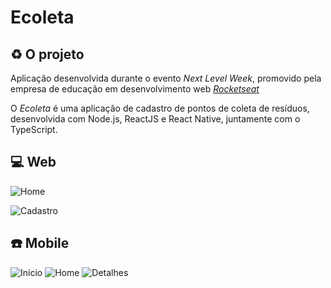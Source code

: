 # Ecoleta

## :recycle: O projeto

Aplicação desenvolvida durante o evento _Next Level Week_, promovido pela empresa de educação em desenvolvimento web _[Rocketseat](https://rocketseat.com.br/)_

O _Ecoleta_ é uma aplicação de cadastro de pontos de coleta de resíduos, desenvolvida com Node.js, ReactJS e React Native, juntamente com o TypeScript.

## :computer: Web

![Home](ecoleta-images/web/ecoleta-home.png)

![Cadastro](ecoleta-images/web/ecoleta-cadastro.png)

## :phone: Mobile

![Início](ecoleta-images/mobile/inicio-ecoleta-mobile.png)
![Home](ecoleta-images/mobile/home-ecoleta-mobile.png)
![Detalhes](ecoleta-images/mobile/detalhes-ecoleta-mobile.png)
